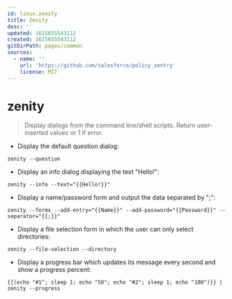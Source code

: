 ```yaml
---
id: linux.zenity
title: Zenity
desc: ''
updated: 1615655543112
created: 1615655543112
gitDirPath: pages/common
sources:
  - name: ''
    url: 'https://github.com/salesforce/policy_sentry'
    license: MIT
---
```

# zenity

> Display dialogs from the command line/shell scripts.
> Return user-inserted values or 1 if error.

- Display the default question dialog:

`zenity --question`

- Display an info dialog displaying the text "Hello!":

`zenity --info --text="{{Hello!}}"`

- Display a name/password form and output the data separated by ";":

`zenity --forms --add-entry="{{Name}}" --add-password="{{Password}}" --separator="{{;}}"`

- Display a file selection form in which the user can only select directories:

`zenity --file-selection --directory`

- Display a progress bar which updates its message every second and show a progress percent:

`{{(echo "#1"; sleep 1; echo "50"; echo "#2"; sleep 1; echo "100")}} | zenity --progress`

